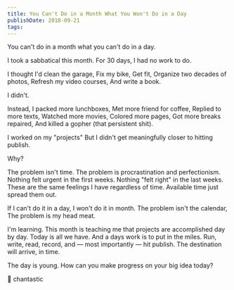 ```yaml
---
title: You Can't Do in a Month What You Won't Do in a Day
publishDate: 2018-09-21
tags:
---
```


You can't do in a month what you can't do in a day.

I took a sabbatical this month.
For 30 days, I had no work to do.

I thought I'd clean the garage,
Fix my bike,
Get fit,
Organize two decades of photos,
Refresh my video courses,
And write a book.

I didn't.

Instead,
I packed more lunchboxes,
Met more friend for coffee,
Replied to more texts,
Watched more movies,
Colored more pages,
Got more breaks repaired,
And killed a gopher (that persistent shit).

I worked on my "projects"
But I didn't get meaningfully closer to hitting publish.

Why?

The problem isn't time.
The problem is procrastination and perfectionism.
Nothing felt urgent in the first weeks.
Nothing "felt right" in the last weeks.
These are the same feelings I have regardless of time.
Available time just spread them out.

If I can't do it in a day,
I won't do it in month.
The problem isn't the calendar,
The problem is my head meat.

I'm learning.
This month is teaching me that projects are accomplished day by day.
Today is all we have.
And a days work is to put in the miles.
Run, write, read, record, and — most importantly — hit publish.
The destination will arrive, in time.

The day is young.
How can you make progress on your big idea today?

💝 chantastic
